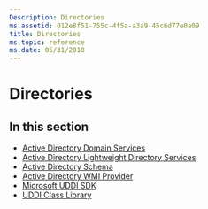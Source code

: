 ```yaml
---
Description: Directories
ms.assetid: 012e8f51-755c-4f5a-a3a9-45c6d77e0a09
title: Directories
ms.topic: reference
ms.date: 05/31/2018
---
```


# Directories

## In this section

-   [Active Directory Domain Services](https://docs.microsoft.com/windows/desktop/AD/active-directory-domain-services)
-   [Active Directory Lightweight Directory Services](https://docs.microsoft.com/previous-versions/windows/desktop/adam/active-directory-lightweight-directory-services)
-   [Active Directory Schema](https://docs.microsoft.com/windows/desktop/ADSchema/active-directory-schema)
-   [Active Directory WMI Provider](https://docs.microsoft.com/previous-versions/windows/desktop/dsprov/active-directory-provider)
-   [Microsoft UDDI SDK](https://msdn.microsoft.com/en-us/library/Aa966237(v=BTS.10).aspx)
-   [UDDI Class Library](https://msdn.microsoft.com/library/ee294451(BTS.10).aspx)

 

 



